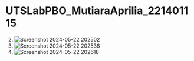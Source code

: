 # UTSLabPBO_MutiaraAprilia_221401115
2. ![Screenshot 2024-05-22 202502](https://github.com/tiaraprl06/UTSLabPBO_MutiaraAprilia_221401115/assets/115569804/0957c7c3-80e3-4c82-af00-0b4350da8ab3)
3. ![Screenshot 2024-05-22 202538](https://github.com/tiaraprl06/UTSLabPBO_MutiaraAprilia_221401115/assets/115569804/bda43af5-d3ae-4429-92f0-6f8bd5935c8d)
4. ![Screenshot 2024-05-22 202618](https://github.com/tiaraprl06/UTSLabPBO_MutiaraAprilia_221401115/assets/115569804/0279eab8-ca7c-4668-807e-2d8d9c79e6c0)
